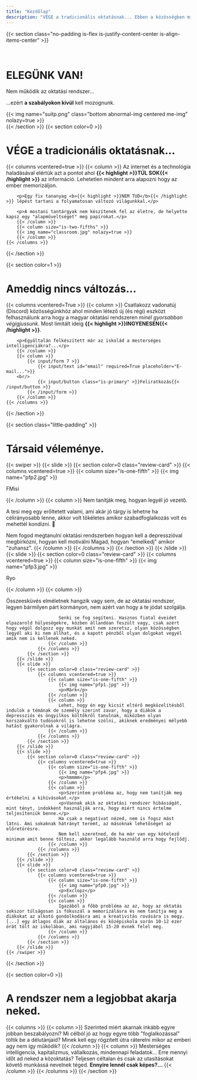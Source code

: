 ```yaml
---
title: "Kezdőlap"
description: "VÉGE a tradicionális oktatásnak... Ebben a közösségben minden létező új (és régi) eszközt felhasználunk arra hogy a magyar oktatási rendszeren minél gyorsabban végigjussunk."
---
```

{{< section class="no-padding is-flex is-justify-content-center is-align-items-center" >}}
    <div id="leaves" class="div-img is-full-width is-flex-direction-column is-flex">
		<br />
	    <h1>ELEGÜNK VAN!</h1>
            <p>Nem működik az oktatási rendszer...</p>
            <p>...ezért <b>a szabályokon kívül</b> kell mozognunk.</p>
	{{< img name="suitp.png" class="bottom abnormal-img centered me-img" nolazy=true >}}
        <i></i><i></i><i></i><i></i><i></i><i></i><i></i><i></i><i></i><i></i><i></i><i></i><i></i><i></i><i></i><i></i><i></i><i></i><i></i><i></i><i></i><i></i><i></i><i></i>
        <i></i><i></i><i></i><i></i><i></i><i></i><i></i><i></i><i></i><i></i><i></i><i></i><i></i><i></i><i></i><i></i><i></i><i></i><i></i><i></i><i></i><i></i><i></i><i></i>
    </div>
{{< /section >}}
{{< section color=0 >}}
    <h1>VÉGE a tradicionális oktatásnak...</h1>
    {{< columns vcentered=true >}}
        {{< column >}}
		Az internet és a technológia haladásával elértük azt a pontot ahol <b>{{< highlight >}}TÚL SOK{{< /highlight >}}</b> az információ. Lehetetlen mindent arra alapozni hogy az ember memorizáljon. 

		<p>Egy fix tananyag <b>{{< highlight >}}NEM TUD</b>{{< /highlight >}} lépést tartani a folyamatosan változó világunkkal.</p>

		<p>A mostani tantárgyak nem készítenek fel az életre, de helyette kapsz egy "alapműveltséget" meg papírokat.</p>
        {{< /column >}}
        {{< column size="is-two-fifths" >}}
		{{< img name="classroom.jpg" nolazy=true >}}
        {{< /column >}}
    {{< /columns >}}
{{< /section >}}

{{< section color=1 >}}
    <h1>Ameddig nincs változás...</h1>
    {{< columns vcentered=True >}}
        {{< column >}}
		Csatlakozz vadonatúj (Discord) közösségünkhöz ahol minden létező új (és régi) eszközt felhasználunk arra hogy a magyar oktatási rendszeren <i>minél gyorsabban végigjussunk</i>. Most limitált ideig <b>{{< highlight >}}INGYENESEN{{< /highlight >}}</b>. 

		<p>Egyáltalán felkészített már az iskolád a mesterséges intelligenciákra?...</p>
        {{< /column >}}
        {{< column >}}
            {{< input/form 7 >}}
                {{< input/text id="email" required=True placeholder="E-mail...">}}
		<br/>
                {{< input/button class="is-primary" >}}Feliratkozás{{< /input/button >}}
            {{< /input/form >}}
        {{< /column >}}
    {{< /columns >}}
{{< /section >}}

{{< section class="little-padding" >}}
    <h1>Társaid véleménye.</h1>
	{{< swiper >}}
		{{< slide >}}
			{{< section color=0 class="review-card" >}}
				{{< columns vcentered=true >}}
					{{< column size="is-one-fifth" >}}
						{{< img name="pfp2.jpg" >}}
						<p>FMisi</p>
					{{< /column >}}
					{{< column >}}
						Nem tanítják meg, hogyan legyél jó vezető.
						<p>A tesi meg egy erőltetett valami, ami akár jó tárgy is lehetne ha célirányosabb lenne, akkor volt tökéletes amikor szabadfoglalkozás volt és mehettél kondizni. 💪</p>
						Nem fogod megtanulni oktatási rendszerben hogyan kell a depresszióval megbírkózni, hogyan kell motiválni Magad, hogyan "emelkedj" amikor "zuhansz".
					{{< /column >}}
				{{< /columns >}}
			{{< /section >}}
		{{< /slide >}}
		{{< slide >}}
			{{< section color=0 class="review-card" >}}
				{{< columns vcentered=true >}}
					{{< column size="is-one-fifth" >}}
						{{< img name="pfp3.jpg" >}}
						<p>Ryo</p>
					{{< /column >}}
					{{< column >}}
						<p>Összeesküvés elméletnek hangzik vagy sem, de az oktatási rendszer, legyen bármilyen párt kormányon, nem azért van hogy a te jódat szolgálja.</p>

						Senki se fog segíteni. Hasznos fiatal éveidet elpazarold hülyeségekre, közben állandóan feszült vagy, csak azért hogy végül dolgozz egy munkát amit nem szeretsz, olyan közösségben legyél aki ki nem állhat, és a kapott pénzből olyan dolgokat vegyél amik nem is kellenek neked.
					{{< /column >}}
				{{< /columns >}}
			{{< /section >}}
		{{< /slide >}}
		{{< slide >}}
			{{< section color=0 class="review-card" >}}
				{{< columns vcentered=true >}}
					{{< column size="is-one-fifth" >}}
						{{< img name="pfp1.jpg" >}}
						<p>Márk</p>
					{{< /column >}}
					{{< column >}}
						Lehet, hogy én egy kicsit eltérő megközelítésből indulok a témának de személy szerint zavar, hogy a diákok a depressziós és öngyilkos költőkről tanulnak, miközben olyan korszakváltó tudósokról is lehetne szólni, akiknek eredményei mélyebb hatást gyakorolnak a világra.
					{{< /column >}}
				{{< /columns >}}
			{{< /section >}}
		{{< /slide >}}
		{{< slide >}}
			{{< section color=0 class="review-card" >}}
				{{< columns vcentered=true >}}
					{{< column size="is-one-fifth" >}}
						{{< img name="pfp4.jpg" >}}
						<p>hmmmm</p>
					{{< /column >}}
					{{< column >}}
						<p>Szerintem probléma az, hogy nem tanítják meg értékelni a kihívásokat.</p>
						<p>Vannak akik az oktatási rendszer hibásságát, mint tényt, indokként használják arra, hogy miért nincs értelme teljesíteniük benne.</p>
						Ha csak a negatívat nézed, nem is fogsz mást látni. Ami sokaknak hátrányt teremt, az másoknak lehetőséget az előretörésre.
						Nem kell szeretned, de ha már van egy kötelező minimum amit benne töltesz, akkor legalább használd arra hogy fejlődj.
					{{< /column >}}
				{{< /columns >}}
			{{< /section >}}
		{{< /slide >}}
		{{< slide >}}
			{{< section color=0 class="review-card" >}}
				{{< columns vcentered=true >}}
					{{< column size="is-one-fifth" >}}
						{{< img name="pfp0.jpg" >}}
						<p>Exclopz</p>
					{{< /column >}}
					{{< column >}}
						Igazából a főbb probléma az az, hogy az oktatás sokszor túlságosan is fókuszál a memorizálásra és nem tanítja meg a diákokat az alkotó gondolkodásra ami a kreativitás rovására is megy. [...] egy átlagos diák az általános és középiskola során 10-12 ezer órát tölt az iskolában, ami nagyjából 15-20 évnek felel meg.
					{{< /column >}}
				{{< /columns >}}
			{{< /section >}}
		{{< /slide >}}
	{{< /swiper >}}
{{< /section >}}

{{< section color=0 >}}
    <h1>A rendszer nem a legjobbat akarja neked.</h1>
    {{< columns >}}
        {{< column >}}
		Szerinted miért akarnak inkább egyre jobban beszabályozni? Mi célból jó az hogy egyre több "foglalkozással" töltik be a délutánjaid? Minek kell egy rögzített útra ráterelni mikor az emberi agy nem így működik?
        {{< /column >}}
        {{< column >}}
		Mesterséges intelligencia, kapitalizmus, vállalkozás, mindennapi feladatok... Erre mennyi időt ad neked a közoktatás?
		Teljesen céltalan és csak az utasításokat követő munkássá nevelnek téged. <b>Ennyire lennél csak képes?...</b>
        {{< /column >}}
    {{< /columns >}}
{{< /section >}}
